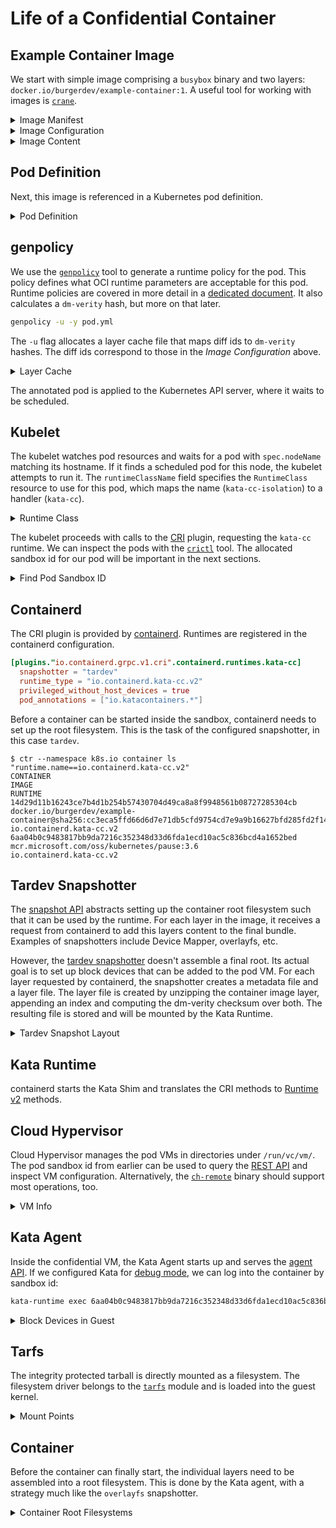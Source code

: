 # Life of a Confidential Container

## Example Container Image

We start with simple image comprising a `busybox` binary and two layers: `docker.io/burgerdev/example-container:1`.
A useful tool for working with images is [`crane`](https://github.com/google/go-containerregistry/tree/main/cmd/crane).

<details>
<summary>Image Manifest</summary>

```sh
crane manifest docker.io/burgerdev/example-container:1@sha256:cc3eca5ffd66d6d7e71db5cfd9754cd7e9a9b16627bfd285fd2f1465fb113cbe
```

```json
{
   "schemaVersion": 2,
   "mediaType": "application/vnd.docker.distribution.manifest.v2+json",
   "config": {
      "mediaType": "application/vnd.docker.container.image.v1+json",
      "size": 820,
      "digest": "sha256:5416e5e66b25bac17cdf3fda3eee22a38dbd389d5a179751c92f783cc3494f90"
   },
   "layers": [
      {
         "mediaType": "application/vnd.docker.image.rootfs.diff.tar.gzip",
         "size": 766762,
         "digest": "sha256:d30d3fe99ab4055a5ad13906b94b7bda07efb5ff057b93c37d6070b54f8ed408"
      },
      {
         "mediaType": "application/vnd.docker.image.rootfs.diff.tar.gzip",
         "size": 95,
         "digest": "sha256:d75d7b35464283bbb95710d85de7636f7cc9e69341cc541924957c7d9c2663ea"
      }
   ]
}
```

</details>

<details>
<summary>Image Configuration</summary>

Fetch the image configuration by digest (see the manifest) and print it.

```sh
crane blob docker.io/burgerdev/example-container@sha256:5416e5e66b25bac17cdf3fda3eee22a38dbd389d5a179751c92f783cc3494f90 | \
  jq '{ config: .config, rootfs: .rootfs}'
```

```json
{
  "config": {
    "Env": [
      "PATH=/usr/local/sbin:/usr/local/bin:/usr/sbin:/usr/bin:/sbin:/bin"
    ],
    "Entrypoint": [
      "/bin/busybox"
    ],
    "WorkingDir": "/"
  },
  "rootfs": {
    "type": "layers",
    "diff_ids": [
      "sha256:d8667d954dc18da4caeb1f88f41aeada0f3856af6de9236963a2c405800b1e15",
      "sha256:ed328a6cc2d48369c6c566dd144f55455c40934abe2a7ec4395dd08af7402df7"
    ]
  }
}
```

</details>

<details>
<summary>Image Content</summary>

Fetch the layer blobs by digest (see the manifest), unpack them and print their content.

```console
$ crane blob docker.io/burgerdev/example-container@sha256:d30d3fe99ab4055a5ad13906b94b7bda07efb5ff057b93c37d6070b54f8ed408 | tar tz
LAYER_1
bin/
bin/busybox
$ crane blob docker.io/burgerdev/example-container@sha256:d75d7b35464283bbb95710d85de7636f7cc9e69341cc541924957c7d9c2663ea | tar tz
LAYER_2
```

</details>

## Pod Definition

Next, this image is referenced in a Kubernetes pod definition.

<details>
<summary>Pod Definition</summary>

```yaml
apiVersion: v1
kind: Pod
metadata:
  name: example
  namespace: default
spec:
  runtimeClassName: kata-cc-isolation
  containers:
    - command: ["/bin/busybox", "tail", "-f", "/dev/null"]
      image: "docker.io/burgerdev/example-container:1@sha256:cc3eca5ffd66d6d7e71db5cfd9754cd7e9a9b16627bfd285fd2f1465fb113cbe"
      imagePullPolicy: Always
      name: example
      resources:
        limits:
          cpu: "0.2"
          memory: 50Mi
```

</details>

## genpolicy

We use the [`genpolicy`] tool to generate a runtime policy for the pod.
This policy defines what OCI runtime parameters are acceptable for this pod.
Runtime policies are covered in more detail in a [dedicated document](../coco/policy.md).
It also calculates a `dm-verity` hash, but more on that later.

[`genpolicy`]: https://github.com/microsoft/kata-containers/tree/3.2.0.azl1.genpolicy0/src/tools/genpolicy

```sh
genpolicy -u -y pod.yml
```

The `-u` flag allocates a layer cache file that maps diff ids to `dm-verity` hashes.
The diff ids correspond to those in the *Image Configuration* above.

<details>
<summary>Layer Cache</summary>

```json
[
  {
    "diff_id": "sha256:d8667d954dc18da4caeb1f88f41aeada0f3856af6de9236963a2c405800b1e15",
    "verity_hash": "a209e62eb6cfaf229cc12825f63009459d9621951f507980337ac05c68c89138"
  },
  {
    "diff_id": "sha256:ed328a6cc2d48369c6c566dd144f55455c40934abe2a7ec4395dd08af7402df7",
    "verity_hash": "3e180656327e86fa7aa220ff278695f1df2a2679e1aa80e8a454ccf0460c7d39"
  },
  {
    // pause container
    "diff_id": "sha256:9760f55e20e3f4eb6b837e1b323b3c6f29b1ef4a4617fe98625ead879e91b1c1",
    "verity_hash": "817250f1a3e336da76f5bd3fa784e1b26d959b9c131876815ba2604048b70c18"
  }
]
```

</details>

The annotated pod is applied to the Kubernetes API server, where it waits to be scheduled.

## Kubelet

The kubelet watches pod resources and waits for a pod with `spec.nodeName` matching its hostname.
If it finds a scheduled pod for this node, the kubelet attempts to run it.
The `runtimeClassName` field specifies the `RuntimeClass` resource to use for this pod, which maps the name (`kata-cc-isolation`) to a handler (`kata-cc`).

<details>
<summary>Runtime Class</summary>

```yaml
apiVersion: node.k8s.io/v1
kind: RuntimeClass
metadata:
  name: kata-cc-isolation
handler: kata-cc
overhead:
  podFixed:
    memory: 2Gi
scheduling:
  nodeSelector:
    kubernetes.azure.com/kata-cc-isolation: "true"
```

</details>

The kubelet proceeds with calls to the [CRI] plugin, requesting the `kata-cc` runtime.
We can inspect the pods with the [`crictl`] tool.
The allocated sandbox id for our pod will be important in the next sections.

[CRI]: https://kubernetes.io/docs/concepts/architecture/cri/
[`crictl`]: https://kubernetes.io/docs/tasks/debug/debug-cluster/crictl/

<details>
<summary>Find Pod Sandbox ID</summary>

```console
$ crictl ps -o json | jq -r '
  .containers[] |
  select(.labels."io.kubernetes.pod.name" == "example" and .labels."io.kubernetes.pod.namespace" == "default") |
  .id'
6aa04b0c9483817bb9da7216c352348d33d6fda1ecd10ac5c836bcd4a1652bed
$ crictl inspectp 6aa04b0c9483817bb9da7216c352348d33d6fda1ecd10ac5c836bcd4a1652bed | \
  jq -r '.status.runtimeHandler'
kata-cc
```

</details>

## Containerd

The CRI plugin is provided by [containerd](https://containerd.io/).
Runtimes are registered in the containerd configuration.

```toml
[plugins."io.containerd.grpc.v1.cri".containerd.runtimes.kata-cc]
  snapshotter = "tardev"
  runtime_type = "io.containerd.kata-cc.v2"
  privileged_without_host_devices = true
  pod_annotations = ["io.katacontainers.*"]
```

Before a container can be started inside the sandbox, containerd needs to set up the root filesystem.
This is the task of the configured snapshotter, in this case `tardev`.

```console
$ ctr --namespace k8s.io container ls "runtime.name==io.containerd.kata-cc.v2"
CONTAINER                                                           IMAGE                                                                                                            RUNTIME
14d29d11b16243ce7b4d1b254b57430704d49ca8a8f9948561b08727285304cb    docker.io/burgerdev/example-container@sha256:cc3eca5ffd66d6d7e71db5cfd9754cd7e9a9b16627bfd285fd2f1465fb113cbe    io.containerd.kata-cc.v2
6aa04b0c9483817bb9da7216c352348d33d6fda1ecd10ac5c836bcd4a1652bed    mcr.microsoft.com/oss/kubernetes/pause:3.6                                                                       io.containerd.kata-cc.v2
```

## Tardev Snapshotter

The [snapshot API] abstracts setting up the container root filesystem such that it can be used by the runtime.
For each layer in the image, it receives a request from containerd to add this layers content to the final bundle.
Examples of snapshotters include Device Mapper, overlayfs, etc.

However, the [tardev snapshotter] doesn't assemble a final root.
Its actual goal is to set up block devices that can be added to the pod VM.
For each layer requested by containerd, the snapshotter creates a metadata file and a layer file.
The layer file is created by unzipping the container image layer, appending an index and computing the dm-verity checksum over both.
The resulting file is stored and will be mounted by the Kata Runtime.

[snapshot API]: https://github.com/containerd/containerd/blob/v1.7.18/api/services/snapshots/v1/snapshots.proto
[tardev snapshotter]: https://github.com/microsoft/kata-containers/tree/3.2.0.azl1.genpolicy0/src/tardev-snapshotter

<details>
<summary>Tardev Snapshot Layout</summary>

The metadata files are stored in the `/var/lib/containerd/io.containerd.snapshotter.v1.tardev/snapshots` directory.
Note how the `layer-digest` matches the layer digest in the *Image Manifest* above.

```json
{
  "kind": "Committed",
  "name": "k8s.io/11/sha256:b7ec85bd39df687c569a301a484b47e71c45321bddfd5f41b38cbe2811ca9696",
  "parent": "k8s.io/9/sha256:d8667d954dc18da4caeb1f88f41aeada0f3856af6de9236963a2c405800b1e15",
  "labels": {
    "containerd.io/snapshot/cri.layer-digest": "sha256:d75d7b35464283bbb95710d85de7636f7cc9e69341cc541924957c7d9c2663ea",
    "containerd.io/snapshot/cri.manifest-digest": "sha256:cc3eca5ffd66d6d7e71db5cfd9754cd7e9a9b16627bfd285fd2f1465fb113cbe",
    "containerd.io/snapshot/cri.image-ref": "docker.io/burgerdev/example-container@sha256:cc3eca5ffd66d6d7e71db5cfd9754cd7e9a9b16627bfd285fd2f1465fb113cbe",
    "containerd.io/snapshot/cri.image-layers": "sha256:d75d7b35464283bbb95710d85de7636f7cc9e69341cc541924957c7d9c2663ea",
    "io.katacontainers.dm-verity.root-hash": "3e180656327e86fa7aa220ff278695f1df2a2679e1aa80e8a454ccf0460c7d39",
    "containerd.io/snapshot.ref": "sha256:b7ec85bd39df687c569a301a484b47e71c45321bddfd5f41b38cbe2811ca9696"
  },
  "created_at": {
    "secs_since_epoch": 1719419039,
    "nanos_since_epoch": 704129318
  },
  "updated_at": {
    "secs_since_epoch": 1719419039,
    "nanos_since_epoch": 704129418
  }
}
```

The corresponding tarfs file can be found in `/var/lib/containerd/io.containerd.snapshotter.v1.tardev/layers` under the same name.

```console
$ tar tf /var/lib/containerd/io.containerd.snapshotter.v1.tardev/layers/2ead9678c1b2b8595710d3470068107cb66cf94006c8ea926da38860d26ac6bc
LAYER_2
```

</details>

## Kata Runtime

containerd starts the Kata Shim and translates the CRI methods to [Runtime v2] methods.

<!-- TODO(burgerdev): this section is a stub. -->

[Runtime v2]: https://github.com/containerd/containerd/blob/main/core/runtime/v2/README.md

## Cloud Hypervisor

Cloud Hypervisor manages the pod VMs in directories under `/run/vc/vm/`.
The pod sandbox id from earlier can be used to query the [REST API] and inspect VM configuration.
Alternatively, the [`ch-remote`] binary should support most operations, too.

[REST API]: https://github.com/cloud-hypervisor/cloud-hypervisor/blob/v40.0/docs/api.md#external-api
[`ch-remote`]: https://github.com/cloud-hypervisor/cloud-hypervisor/blob/v40.0/src/bin/ch-remote.rs

<details>
<summary>VM Info</summary>

We query the API endpoint using the sandbox id obtained by `crictl`.
Among lots of other details, we learn that there are 4 "disks" mounted:

- The root image.
- The indexed tarball for the pause container.
- Two indexed tarballs for the main container, one for each image layer.

```sh
curl -s --unix-socket /run/vc/vm/6aa04b0c9483817bb9da7216c352348d33d6fda1ecd10ac5c836bcd4a1652bed/clh-api.sock -X GET http://localhost/api/v1/vm.info | \
  jq '[ .config.disks[] | { path: .path, id: .id } ]'
```

```json
[
  {
    "path": "/opt/confidential-containers/share/kata-containers/kata-containers.img",
    "id": "_disk0"
  },
  {
    "path": "/var/lib/containerd/io.containerd.snapshotter.v1.tardev/layers/5a5aad80055ff20012a50dc25f8df7a29924474324d65f7d5306ee8ee27ff71d",
    "id": "_disk3"
  },
  {
    "path": "/var/lib/containerd/io.containerd.snapshotter.v1.tardev/layers/2ead9678c1b2b8595710d3470068107cb66cf94006c8ea926da38860d26ac6bc",
    "id": "_disk4"
  },
  {
    "path": "/var/lib/containerd/io.containerd.snapshotter.v1.tardev/layers/20fa1959f77bb8fd725123f59d63373051c833e1d3f3e3ac51be0169c71f9b9c",
    "id": "_disk5"
  }
]
```

</details>

## Kata Agent

Inside the confidential VM, the Kata Agent starts up and serves the [agent API].
If we configured Kata for [debug mode](serial-console.md), we can log into the container by sandbox id:

```sh
kata-runtime exec 6aa04b0c9483817bb9da7216c352348d33d6fda1ecd10ac5c836bcd4a1652bed
```

[agent API]: https://github.com/microsoft/kata-containers/blob/3.2.0.azl1.genpolicy0/src/libs/protocols/protos/agent.proto

<details>
<summary>Block Devices in Guest</summary>

Taking a look around, we see that the block devices are present and mapped with dm-verity.
Note that the dm-verity hash matches both tardev snapshot metadata and genpolicy layer metadata.

```console
$ dmsetup ls
20fa1959f77bb8fd725123f59d63373051c833e1d3f3e3ac51be0169c71f9b9c        (253:3)
2ead9678c1b2b8595710d3470068107cb66cf94006c8ea926da38860d26ac6bc        (253:2)
5a5aad80055ff20012a50dc25f8df7a29924474324d65f7d5306ee8ee27ff71d        (253:1)
dm-verity       (253:0)
$ ls -l /dev/ | grep 253
brw-rw---- 1 root disk    253,   0 Jun 26 16:25 dm-0
brw-rw---- 1 root disk    253,   1 Jun 26 16:25 dm-1
brw-rw---- 1 root disk    253,   2 Jun 26 16:25 dm-2
brw-rw---- 1 root disk    253,   3 Jun 26 16:25 dm-3
$ tar tf /dev/dm-2
LAYER_2
$ dmsetup measure 2ead9678c1b2b8595710d3470068107cb66cf94006c8ea926da38860d26ac6bc
0 16 verity target_name=verity,target_version=1.9.0,hash_failed=V,verity_version=1,data_device_name=254:32,hash_device_name=254:32,verity_algorithm=sha256,root_digest=3e180656327e86fa7aa220ff278695f1df2a2679e1aa80e8a454ccf0460c7d39,salt=0000000000000000000000000000000000000000000000000000000000000000,ignore_zero_blocks=n,check_at_most_once=n;
```

</details>

## Tarfs

The integrity protected tarball is directly mounted as a filesystem.
The filesystem driver belongs to the [`tarfs`] module and is loaded into the guest kernel.

[`tarfs`]: https://github.com/microsoft/kata-containers/tree/3.2.0.azl1.genpolicy0/src/tarfs

<details>
<summary>Mount Points</summary>

```console
$ lsmod
Module                  Size  Used by
tarfs                  16384  -2
$ cat /proc/filesystems | grep tar
        tar
$ mount | grep -F sandbox/layers
/dev/mapper/5a5aad80055ff20012a50dc25f8df7a29924474324d65f7d5306ee8ee27ff71d on /run/kata-containers/sandbox/layers/5a5aad80055ff20012a50dc25f8df7a29924474324d65f7d5306ee8ee27ff71d type tar (ro,relatime)
/dev/mapper/2ead9678c1b2b8595710d3470068107cb66cf94006c8ea926da38860d26ac6bc on /run/kata-containers/sandbox/layers/2ead9678c1b2b8595710d3470068107cb66cf94006c8ea926da38860d26ac6bc type tar (ro,relatime)
/dev/mapper/20fa1959f77bb8fd725123f59d63373051c833e1d3f3e3ac51be0169c71f9b9c on /run/kata-containers/sandbox/layers/20fa1959f77bb8fd725123f59d63373051c833e1d3f3e3ac51be0169c71f9b9c type tar (ro,relatime)
```

</details>

## Container

Before the container can finally start, the individual layers need to be assembled into a root filesystem.
This is done by the Kata agent, with a strategy much like the `overlayfs` snapshotter.

<details>
<summary>Container Root Filesystems</summary>

```console
$ mount | grep rootfs
none on /run/kata-containers/6aa04b0c9483817bb9da7216c352348d33d6fda1ecd10ac5c836bcd4a1652bed/rootfs type overlay (rw,relatime,lowerdir=5a5aad80055ff20012a50dc25f8df7a29924474324d65f7d5306ee8ee27ff71d,upperdir=/run/kata-containers/6aa04b0c9483817bb9da7216c352348d33d6fda1ecd10ac5c836bcd4a1652bed/upper,workdir=/run/kata-containers/6aa04b0c9483817bb9da7216c352348d33d6fda1ecd10ac5c836bcd4a1652bed/work)
none on /run/kata-containers/14d29d11b16243ce7b4d1b254b57430704d49ca8a8f9948561b08727285304cb/rootfs type overlay (rw,relatime,lowerdir=2ead9678c1b2b8595710d3470068107cb66cf94006c8ea926da38860d26ac6bc:20fa1959f77bb8fd725123f59d63373051c833e1d3f3e3ac51be0169c71f9b9c,upperdir=/run/kata-containers/14d29d11b16243ce7b4d1b254b57430704d49ca8a8f9948561b08727285304cb/upper,workdir=/run/kata-containers/14d29d11b16243ce7b4d1b254b57430704d49ca8a8f9948561b08727285304cb/work,index=off,xino=off)
$ ls -l /run/kata-containers/14d29d11b16243ce7b4d1b254b57430704d49ca8a8f9948561b08727285304cb/rootfs
-rw-r--r-- 1 root root   0 Jun 26 13:53 LAYER_1
-rw-r--r-- 1 root root   0 Jun 26 13:53 LAYER_2
drwxr-xr-x 1 root root  32 Jun 26 13:55 bin
drwxr-xr-x 2 root root  40 Jun 26 16:25 dev
drwxr-xr-x 2 root root 100 Jun 26 16:25 etc
drwxr-xr-x 2 root root  40 Jun 26 16:25 proc
drwxr-xr-x 2 root root  40 Jun 26 16:25 sys
drwxr-xr-x 3 root root  60 Jun 26 16:25 var
```

</details>
